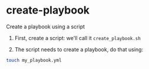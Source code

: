 # create-playbook
Create a playbook using a script

1. First, create a script:
we'll call it `create_playbook.sh`

2. The script needs to create a playbook, do that using: 
```bash
touch my_playbook.yml
```